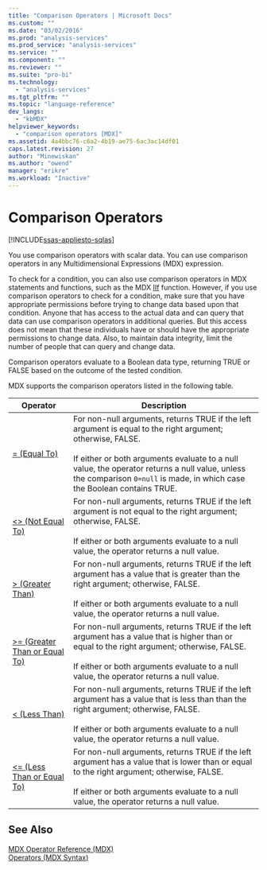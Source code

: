 ```yaml
---
title: "Comparison Operators | Microsoft Docs"
ms.custom: ""
ms.date: "03/02/2016"
ms.prod: "analysis-services"
ms.prod_service: "analysis-services"
ms.service: ""
ms.component: ""
ms.reviewer: ""
ms.suite: "pro-bi"
ms.technology: 
  - "analysis-services"
ms.tgt_pltfrm: ""
ms.topic: "language-reference"
dev_langs: 
  - "kbMDX"
helpviewer_keywords: 
  - "comparison operators [MDX]"
ms.assetid: 4a4bbc76-c6a2-4b19-ae75-6ac3ac14df01
caps.latest.revision: 27
author: "Minewiskan"
ms.author: "owend"
manager: "erikre"
ms.workload: "Inactive"
---
```

# Comparison Operators
[!INCLUDE[ssas-appliesto-sqlas](../includes/ssas-appliesto-sqlas.md)]

  You use comparison operators with scalar data. You can use comparison operators in any Multidimensional Expressions (MDX) expression.  
  
 To check for a condition, you can also use comparison operators in MDX statements and functions, such as the MDX [IIf](../mdx/iif-mdx.md) function. However, if you use comparison operators to check for a condition, make sure that you have appropriate permissions before trying to change data based upon that condition. Anyone that has access to the actual data and can query that data can use comparison operators in additional queries. But this access does not mean that these individuals have or should have the appropriate permissions to change data. Also, to maintain data integrity, limit the number of people that can query and change data.  
  
 Comparison operators evaluate to a Boolean data type, returning TRUE or FALSE based on the outcome of the tested condition.  
  
 MDX supports the comparison operators listed in the following table.  
  
|Operator|Description|  
|--------------|-----------------|  
|[= (Equal To)](../mdx/equal-to-mdx.md)|For non-null arguments, returns TRUE if the left argument is equal to the right argument; otherwise, FALSE.<br /><br /> If either or both arguments evaluate to a null value, the operator returns a null value, unless the comparison `0=null` is made, in which case the Boolean contains TRUE.|  
|[<> (Not Equal To)](../mdx/not-equal-to-mdx.md)|For non-null arguments, returns TRUE if the left argument is not equal to the right argument; otherwise, FALSE.<br /><br /> If either or both arguments evaluate to a null value, the operator returns a null value.|  
|[> (Greater Than)](../mdx/greater-than-mdx.md)|For non-null arguments, returns TRUE if the left argument has a value that is greater than the right argument; otherwise, FALSE.<br /><br /> If either or both arguments evaluate to a null value, the operator returns a null value.|  
|[>= (Greater Than or Equal To)](../mdx/greater-than-or-equal-to-mdx.md)|For non-null arguments, returns TRUE if the left argument has a value that is higher than or equal to the right argument; otherwise, FALSE.<br /><br /> If either or both arguments evaluate to a null value, the operator returns a null value.|  
|[< (Less Than)](../mdx/less-than-mdx.md)|For non-null arguments, returns TRUE if the left argument has a value that is less than than the right argument; otherwise, FALSE.<br /><br /> If either or both arguments evaluate to a null value, the operator returns a null value.|  
|[<= (Less Than or Equal To)](../mdx/less-than-or-equal-to-mdx.md)|For non-null arguments, returns TRUE if the left argument has a value that is lower than or equal to the right argument; otherwise, FALSE.<br /><br /> If either or both arguments evaluate to a null value, the operator returns a null value.|  
  
## See Also  
 [MDX Operator Reference &#40;MDX&#41;](../mdx/mdx-operator-reference-mdx.md)   
 [Operators &#40;MDX Syntax&#41;](../mdx/operators-mdx-syntax.md)  
  
  
